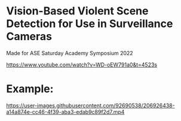 # Vision-Based Violent Scene Detection for Use in Surveillance Cameras

Made for ASE Saturday Academy Symposium 2022

https://www.youtube.com/watch?v=WD-oEW791a0&t=4523s



# Example:


https://user-images.githubusercontent.com/92690538/206926438-a14a874e-cc46-4f39-aba3-edab9c89f2d7.mp4

